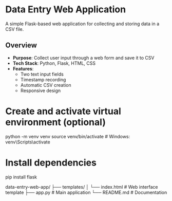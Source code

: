 # Data Entry Web Application

A simple Flask-based web application for collecting and storing data in a CSV file.

## Overview

- **Purpose**: Collect user input through a web form and save it to CSV
- **Tech Stack**: Python, Flask, HTML, CSS
- **Features**:
  - Two text input fields
  - Timestamp recording
  - Automatic CSV creation
  - Responsive design

# Create and activate virtual environment (optional)
python -m venv venv
source venv/bin/activate  # Windows: venv\Scripts\activate

# Install dependencies
pip install flask

data-entry-web-app/
├── templates/
│   └── index.html    # Web interface template
├── app.py           # Main application
└── README.md        # Documentation
